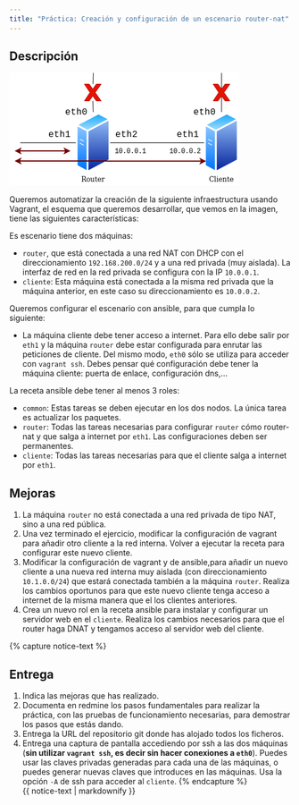 ```yaml
---
title: "Práctica: Creación y configuración de un escenario router-nat"
---
```


## Descripción

![router](img/router.png)

Queremos automatizar la creación de la siguiente infraestructura usando Vagrant, el esquema que queremos desarrollar, que vemos en la imagen, tiene las siguientes características:

Es escenario tiene dos máquinas:

* `router`, que está conectada a una red NAT con DHCP con el direccionamiento `192.168.200.0/24` y a una red privada (muy aislada). La interfaz de red en la red privada se configura con la IP `10.0.0.1`.
* `cliente`: Esta máquina está conectada a la misma red privada que la máquina anterior, en este caso su direccionamiento es `10.0.0.2`.


Queremos configurar el escenario con ansible, para que cumpla lo siguiente:

* La máquina cliente debe tener acceso a internet. Para ello debe salir por `eth1` y la máquina `router` debe estar configurada para enrutar las peticiones de cliente. Del mismo modo, `eth0` sólo se utiliza para acceder con `vagrant ssh`. Debes pensar qué configuración debe tener la máquina cliente: puerta de enlace, configuración dns,...

La receta ansible debe tener al menos 3 roles:

* `common`: Estas tareas se deben ejecutar en los dos nodos. La única tarea es actualizar los paquetes.
* `router`: Todas las tareas necesarias para configurar `router` cómo router-nat y que salga a internet por `eth1`. Las configuraciones deben ser permanentes.
* `cliente`: Todas las tareas necesarias para que el cliente salga a internet por `eth1`.

## Mejoras

1. La máquina `router` no está conectada a una red privada de tipo NAT, sino a una red pública.
2. Una vez terminado el ejercicio, modificar la configuración de vagrant para añadir otro cliente a la red interna. Volver a ejecutar la receta para configurar este nuevo cliente.
3. Modificar la configuración de vagrant y de ansible,para añadir un nuevo cliente a una nueva red interna muy aislada (con direccionamiento `10.1.0.0/24`) que estará conectada también a la máquina `router`. Realiza los cambios oportunos para que este nuevo cliente tenga acceso a internet de la misma manera que el los clientes anteriores.
4. Crea un nuevo rol en la receta ansible para instalar y configurar un servidor web en el `cliente`. Realiza los cambios necesarios para que el router haga DNAT y tengamos acceso al servidor web del cliente.

{% capture notice-text %}
## Entrega

1. Indica las mejoras que has realizado. 
2. Documenta en redmine los pasos fundamentales para realizar la práctica, con las pruebas de funcionamiento necesarias, para demostrar los pasos que estás dando.
3. Entrega la URL del repositorio git donde has alojado todos los ficheros.
4. Entrega una captura de pantalla accediendo por ssh a las dos máquinas (**sin utilizar `vagrant ssh`, es decir sin hacer conexiones a `eth0`**). Puedes usar las claves privadas generadas para cada una de las máquinas, o puedes generar nuevas claves que introduces en las máquinas. Usa la opción `-A`  de ssh para acceder al `cliente`.
{% endcapture %}<div class="notice--info">{{ notice-text | markdownify }}</div>


